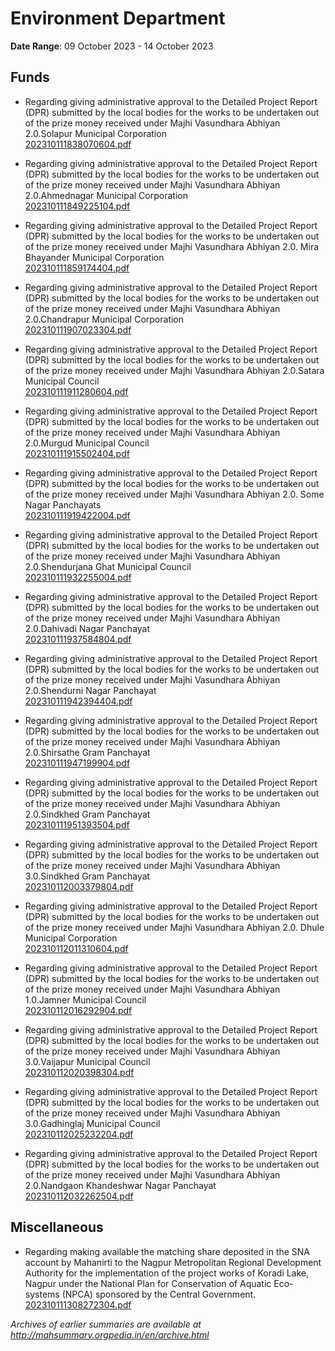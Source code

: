 # Environment Department

**Date Range**: 09 October 2023 - 14 October 2023


## Funds
- Regarding giving administrative approval to the Detailed Project Report (DPR) submitted by the local bodies for the works to be undertaken out of the prize money received under Majhi Vasundhara Abhiyan 2.0.Solapur Municipal Corporation\
  [202310111838070604.pdf](https://gr.maharashtra.gov.in/Site/Upload/Government%20Resolutions/English/202310111838070604.pdf)

- Regarding giving administrative approval to the Detailed Project Report (DPR) submitted by the local bodies for the works to be undertaken out of the prize money received under Majhi Vasundhara Abhiyan 2.0.Ahmednagar Municipal Corporation\
  [202310111849225104.pdf](https://gr.maharashtra.gov.in/Site/Upload/Government%20Resolutions/English/202310111849225104.pdf)

- Regarding giving administrative approval to the Detailed Project Report (DPR) submitted by the local bodies for the works to be undertaken out of the prize money received under Majhi Vasundhara Abhiyan 2.0. Mira Bhayander Municipal Corporation\
  [202310111859174404.pdf](https://gr.maharashtra.gov.in/Site/Upload/Government%20Resolutions/English/202310111859174404.pdf)

- Regarding giving administrative approval to the Detailed Project Report (DPR) submitted by the local bodies for the works to be undertaken out of the prize money received under Majhi Vasundhara Abhiyan 2.0.Chandrapur Municipal Corporation\
  [202310111907023304.pdf](https://gr.maharashtra.gov.in/Site/Upload/Government%20Resolutions/English/202310111907023304.pdf)

- Regarding giving administrative approval to the Detailed Project Report (DPR) submitted by the local bodies for the works to be undertaken out of the prize money received under Majhi Vasundhara Abhiyan 2.0.Satara Municipal Council\
  [202310111911280604.pdf](https://gr.maharashtra.gov.in/Site/Upload/Government%20Resolutions/English/202310111911280604.pdf)

- Regarding giving administrative approval to the Detailed Project Report (DPR) submitted by the local bodies for the works to be undertaken out of the prize money received under Majhi Vasundhara Abhiyan 2.0.Murgud Municipal Council\
  [202310111915502404.pdf](https://gr.maharashtra.gov.in/Site/Upload/Government%20Resolutions/English/202310111915502404.pdf)

- Regarding giving administrative approval to the Detailed Project Report (DPR) submitted by the local bodies for the works to be undertaken out of the prize money received under Majhi Vasundhara Abhiyan 2.0. Some Nagar Panchayats\
  [202310111919422004.pdf](https://gr.maharashtra.gov.in/Site/Upload/Government%20Resolutions/English/202310111919422004.pdf)

- Regarding giving administrative approval to the Detailed Project Report (DPR) submitted by the local bodies for the works to be undertaken out of the prize money received under Majhi Vasundhara Abhiyan 2.0.Shendurjana Ghat Municipal Council\
  [202310111932255004.pdf](https://gr.maharashtra.gov.in/Site/Upload/Government%20Resolutions/English/202310111932255004.pdf)

- Regarding giving administrative approval to the Detailed Project Report (DPR) submitted by the local bodies for the works to be undertaken out of the prize money received under Majhi Vasundhara Abhiyan 2.0.Dahivadi Nagar Panchayat\
  [202310111937584804.pdf](https://gr.maharashtra.gov.in/Site/Upload/Government%20Resolutions/English/202310111937584804.pdf)

- Regarding giving administrative approval to the Detailed Project Report (DPR) submitted by the local bodies for the works to be undertaken out of the prize money received under Majhi Vasundhara Abhiyan 2.0.Shendurni Nagar Panchayat\
  [202310111942394404.pdf](https://gr.maharashtra.gov.in/Site/Upload/Government%20Resolutions/English/202310111942394404.pdf)

- Regarding giving administrative approval to the Detailed Project Report (DPR) submitted by the local bodies for the works to be undertaken out of the prize money received under Majhi Vasundhara Abhiyan 2.0.Shirsathe Gram Panchayat\
  [202310111947199904.pdf](https://gr.maharashtra.gov.in/Site/Upload/Government%20Resolutions/English/202310111947199904.pdf)

- Regarding giving administrative approval to the Detailed Project Report (DPR) submitted by the local bodies for the works to be undertaken out of the prize money received under Majhi Vasundhara Abhiyan 2.0.Sindkhed Gram Panchayat\
  [202310111951393504.pdf](https://gr.maharashtra.gov.in/Site/Upload/Government%20Resolutions/English/202310111951393504.pdf)

- Regarding giving administrative approval to the Detailed Project Report (DPR) submitted by the local bodies for the works to be undertaken out of the prize money received under Majhi Vasundhara Abhiyan 3.0.Sindkhed Gram Panchayat\
  [202310112003379804.pdf](https://gr.maharashtra.gov.in/Site/Upload/Government%20Resolutions/English/202310112003379804.pdf)

- Regarding giving administrative approval to the Detailed Project Report (DPR) submitted by the local bodies for the works to be undertaken out of the prize money received under Majhi Vasundhara Abhiyan 2.0. Dhule Municipal Corporation\
  [202310112011310604.pdf](https://gr.maharashtra.gov.in/Site/Upload/Government%20Resolutions/English/202310112011310604.pdf)

- Regarding giving administrative approval to the Detailed Project Report (DPR) submitted by the local bodies for the works to be undertaken out of the prize money received under Majhi Vasundhara Abhiyan 1.0.Jamner Municipal Council\
  [202310112016292904.pdf](https://gr.maharashtra.gov.in/Site/Upload/Government%20Resolutions/English/202310112016292904.pdf)

- Regarding giving administrative approval to the Detailed Project Report (DPR) submitted by the local bodies for the works to be undertaken out of the prize money received under Majhi Vasundhara Abhiyan 3.0.Vaijapur Municipal Council\
  [202310112020398304.pdf](https://gr.maharashtra.gov.in/Site/Upload/Government%20Resolutions/English/202310112020398304.pdf)

- Regarding giving administrative approval to the Detailed Project Report (DPR) submitted by the local bodies for the works to be undertaken out of the prize money received under Majhi Vasundhara Abhiyan 3.0.Gadhinglaj Municipal Council\
  [202310112025232204.pdf](https://gr.maharashtra.gov.in/Site/Upload/Government%20Resolutions/English/202310112025232204.pdf)

- Regarding giving administrative approval to the Detailed Project Report (DPR) submitted by the local bodies for the works to be undertaken out of the prize money received under Majhi Vasundhara Abhiyan 2.0.Nandgaon Khandeshwar Nagar Panchayat\
  [202310112032262504.pdf](https://gr.maharashtra.gov.in/Site/Upload/Government%20Resolutions/English/202310112032262504.pdf)

## Miscellaneous
- Regarding making available the matching share deposited in the SNA account by Mahanirti to the Nagpur Metropolitan Regional Development Authority for the implementation of the project works of Koradi Lake, Nagpur under the National Plan for Conservation of Aquatic Eco-systems (NPCA) sponsored by the Central Government.\
  [202310111308272304.pdf](https://gr.maharashtra.gov.in/Site/Upload/Government%20Resolutions/English/202310111308272304.pdf)


*Archives of earlier summaries are available at http://mahsummary.orgpedia.in/en/archive.html*